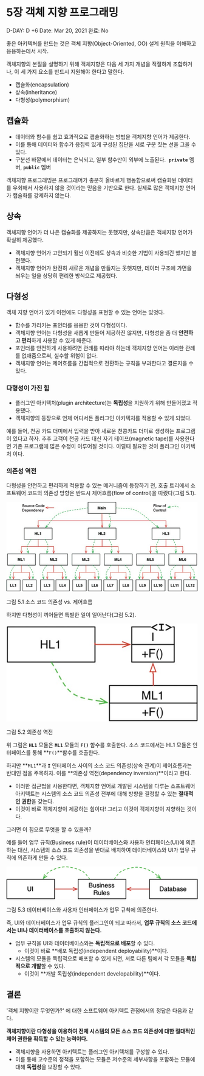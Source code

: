 # 5장 객체 지향 프로그래밍

D-DAY: D +6
Date: Mar 20, 2021
완료: No

좋은 아키텍처를 만드는 것은 객체 지향(Object-Oriented, OO) 설계 원칙을 이해하고 응용하는데서 시작.

객체지향의 본질을 설명하기 위해 객체지향은 다음 세 가지 개념을 적절하게 조합하거나, 이 세 가지 요소를 반드시 지원해야 한다고 말한다.

- 캡슐화(encapsulation)
- 상속(inheritance)
- 다형성(polymorphism)

## 캡슐화

- 데이터와 함수를 쉽고 효과적으로 캡슐화하는 방법을 객체지향 언어가 제공한다.
- 이를 통해 데이터와 함수가 응집력 있게 구성된 집단을 서로 구분 짓는 선을 그을 수 있다.
- 구분선 바깥에서 데이터는 은닉되고, 일부 함수만이 외부에 노출된다. 
**`private`** 멤버, **`public`** 멤버

객체지향 프로그래밍은 프로그래머가 충분히 올바르게 행동함으로써 캡슐화된 데이터를 우회해서 사용하지 않을 것이라는 믿음을 기반으로 한다. 실제로 많은 객체지향 언어가 캡슐화를 강제하지 않는다.

## 상속

객체지향 언어가 더 나은 캡슐화를 제공하지는 못했지만, 상속만큼은 객체지향 언어가 확실히 제공했다.

- 객체지향 언어가 고안되기 훨씬 이전에도 상속과 비슷한 기법이 사용되긴 했지만 불편했다.
- 객체지향 언어가 완전히 새로운 개념을 만들지는 못햇지만, 데이터 구조에 가면을 씌우는 일을 상당히 편리한 방식으로 제공했다.

## 다형성

객체 지향 언어가 있기 이전에도 다형성을 표현할 수 있는 언어는 있엇다.

- 함수를 가리키는 포인터를 응용한 것이 다형성이다.
- 객체지향 언어는 다형성을 새롭게 만들어 제공하진 않지만, 다형성을 좀 더 **안전하고 편리**하게 사용할 수 있게 해준다.
- 포인터를 안전하게 사용하려면 관례를 따라야 하는데 객체지향 언어는 이러한 관례를 없애줌으로써, 실수할 위험이 없다.
- 객채지향 언어는 제어흐름을 간접적으로 전환하는 규칙을 부과한다고 결론지을 수 있다.

### 다형성이 가진 힘

- 플러그인 아키텍처(plugin architecture)는 **독립성**을 지원하기 위해 만들어졌고 적용됐다.
- 객체지향의 등장으로 언제 어디서든 플러그인 아키텍처를 적용할 수 있게 되었다.

예를 들어, 천공 카드 더미에서 입력을 받아 새로운 천콩카드 더미로 생성하는 프로그램이 있다고 하자. 추후 고객이 천공 카드 대신 자기 테이프(magnetic tape)를 사용한다면 기존 프로그램에 많은 수정이 이루어질 것이다. 이럴때 필요한 것이 플러그인 아키텍처 이다.

### 의존성 역전

다형성을 안전하고 편리하게 적용할 수 있는 메커니즘이 등장하기 전, 호출 트리에서 소프트웨어 코드의 의존성 방향은 반드시 제어흐름(flow of control)을 따랐다(그림 5.1).

![picture/5/Untitled.png](picture/5/Untitled.png)

그림 5.1 소스 코드 의존성 vs. 제어흐름

하지만 다형성이 끼어들면 특별한 일이 일어난다(그림 5.2).

![picture/5/Untitled%201.png](picture/5/Untitled%201.png)

그림 5.2 의존성 역전

위 그림은 **`HL1`** 모듈은 **`ML1`** 모듈의 **`F()`** 함수를 호출한다. 소스 코드에서는 HL1 모듈은 인터페이스를 통해 **`F()`**함수를 호출한다.

하지만 **`ML1`**과 **`I`** 인터페이스 사이의 소스 코드 의존성(상속 관계)이 제어흐름과는 반대인 점을 주목하자. 이를 **의존성 역전(dependency inversion)**이라고 한다.

- 이러한 접근법을 사용한다면, 객체지향 언어로 개발된 시스템을 다루는 소프트웨어 아키텍트는 시스템의 소스 코드 의존성 전부에 대해 방향을 결정할 수 있는 **절대적인 권한**을 갖는다.
- 이것이 바로 객체지향이 제공하는 힘이다! 그리고 이것이 객체지향이 지향하는 것이다.

그러면 이 힘으로 무엇을 할 수 있을까?

예를 들어 업무 규칙(Business rule)이 데이터베이스와 사용자 인터페이스(UI)에 의존하는 대신, 시스템의 소스 코드 의존성을 반대로 배치하여 데이터베이스와 UI가 업무 규칙에 의존하게 만들 수 있다.

![picture/5/Untitled%202.png](picture/5/Untitled%202.png)

그림 5.3 데이터베이스와 사용자 인터페이스가 업무 규칙에 의존한다.


즉, UI와 데이터베이스가 업무 규칙의 플러그인이 되고 따라서, **업무 규칙의 소스 코드에서는 UI나 데이터베이스를 호출하지 않는다.**

- 업무 규칙을 UI와 데이터베이스와는 **독립적으로 배포**할 수 있다.
    - 이것이 바로 **배포 독립성(independent deployability)**이다.
- 시스템의 모듈을 독립적으로 배포할 수 있게 되면, 서로 다른 팀에서 각 모듈을 **독립적으로 개발**할 수 있다.
    - 이것이 **개발 독립성(independent developability)**이다.

## 결론

'객체 지향이란 무엇인가?' 에 대한 소프트웨어 아키텍트 관점에서의 정답은 다음과 같다.

**객체지향이란 다형성을 이용하여 전체 시스템의 모든 소스 코드 의존성에 대한 절대적인 제어 권한을 획득할 수 있는 능력이다.**

- 객체지향을 사용하면 아키텍트는 플러그인 아키텍처를 구성할 수 있다.
- 이를 통해 고수준의 정책을 포함하는 모듈은 저수준의 세부사항을 포함하는 모듈에 대해 **독립성**을 보장할 수 있다.